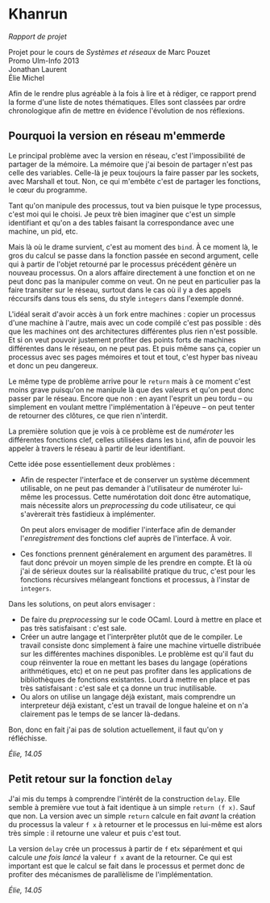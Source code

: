 
Khanrun
=======

*Rapport de projet*

Projet pour le cours de *Systèmes et réseaux* de Marc Pouzet  
Promo Ulm-Info 2013  
Jonathan Laurent  
Élie Michel


Afin de le rendre plus agréable à la fois à lire et à rédiger, ce rapport prend la forme d'une liste de notes thématiques. Elles sont classées par ordre chronologique afin de mettre en évidence l'évolution de nos réflexions.


Pourquoi la version en réseau m'emmerde
---------------------------------------


Le principal problème avec la version en réseau, c'est l'impossibilité de partager de la mémoire. La mémoire que j'ai besoin de partager n'est pas celle des variables. Celle-là je peux toujours la faire passer par les sockets, avec Marshall et tout. Non, ce qui m'embête c'est de partager les fonctions, le cœur du programme.

Tant qu'on manipule des processus, tout va bien puisque le type processus, c'est moi qui le choisi. Je peux trè bien imaginer que c'est un simple identifiant et qu'on a des tables faisant la correspondance avec une machine, un pid, etc.

Mais là où le drame survient, c'est au moment des `bind`. À ce moment là, le gros du calcul se passe dans la fonction passée en second argument, celle qui à partir de l'objet retourné par le processus précédent génère un nouveau processus. On a alors affaire directement à une fonction et on ne peut donc pas la manipuler comme on veut. On ne peut en particulier pas la faire transiter sur le réseau, surtout dans le cas où il y a des appels réccursifs dans tous els sens, du style `integers` dans l'exemple donné.

L'idéal serait d'avoir accès à un fork entre machines : copier un processus d'une machine à l'autre, mais avec un code compilé c'est pas possible : dès que les machines ont des architectures différentes plus rien n'est possible. Et si on veut pouvoir justement profiter des points forts de machines différentes dans le réseau, on ne peut pas. Et puis même sans ça, copier un processus avec ses pages mémoires et tout et tout, c'est hyper bas niveau et donc un peu dangereux.

Le même type de problème arrive pour le `return` mais à ce moment c'est moins grave puisqu'on ne manipule là que des valeurs et qu'on peut donc passer par le réseau. Encore que non : en ayant l'esprit un peu tordu – ou simplement en voulant mettre l'implémentation à l'épeuve – on peut tenter de retourner des clôtures, ce que rien n'interdit.

La première solution que je vois à ce problème est de *numéroter* les différentes fonctions clef, celles utilisées dans les `bind`, afin de pouvoir les appeler à travers le réseau à partir de leur identifiant.

Cette idée pose essentiellement deux problèmes :

  - Afin de respecter l'interface et de conserver un système décemment utilisable, on ne peut pas demander à l'utilisateur de numéroter lui-même les processus. Cette numérotation doit donc être automatique, mais nécessite alors un *preprocessing* du code utilisateur, ce qui s'avèrerait très fastidieux à implémenter.

    On peut alors envisager de modifier l'interface afin de demander l'*enregistrement* des fonctions clef auprès de l'interface. À voir.

  - Ces fonctions prennent généralement en argument des paramètres. Il faut donc prévoir un moyen simple de les prendre en compte. Et là où j'ai de sérieux doutes sur la réalisabilité pratique du truc, c'est pour les fonctions récursives mélangeant fonctions et processus, à l'instar de `integers`.

Dans les solutions, on peut alors envisager :

  - De faire du *preprocessing* sur le code OCaml. Lourd à mettre en place et pas très satisfaisant : c'est sale.
  - Créer un autre langage et l'interprêter plutôt que de le compiler. Le travail consiste donc simplement à faire une machine virtuelle distribuée sur les différentes machines disponibles. Le problème est qu'il faut du coup réinventer la roue en mettant les bases du langage (opérations arithmétiques, etc) et on ne peut pas profiter dans les applications de bibliothèques de fonctions existantes. Lourd à mettre en place et pas très satisfaisant : c'est sale et ça donne un truc inutilisable.
   - Ou alors on utilise un langage déjà existant, mais comprendre un interpreteur déjà existant, c'est un travail de longue haleine et on n'a clairement pas le temps de se lancer là-dedans.

Bon, donc en fait j'ai pas de solution actuellement, il faut qu'on y réfléchisse.

*Élie, 14.05*





Petit retour sur la fonction `delay`
------------------------------------

J'ai mis du temps à comprendre l'intérêt de la construction `delay`. Elle semble à première vue tout à fait identique à un simple `return (f x)`. Sauf que non. La version avec un simple `return` calcule en fait *avant* la création du processus la valeur `f x` à retourner et le processus en lui-même est alors très simple : il retourne une valeur et puis c'est tout.

La version `delay` crée un processus à partir de `f` et`x` séparément et qui calcule *une fois lancé* la valeur `f x` avant de la retourner. Ce qui est important est que le calcul se fait dans le processus et permet donc de profiter des mécanismes de parallèlisme de l'implémentation.

*Élie, 14.05*



